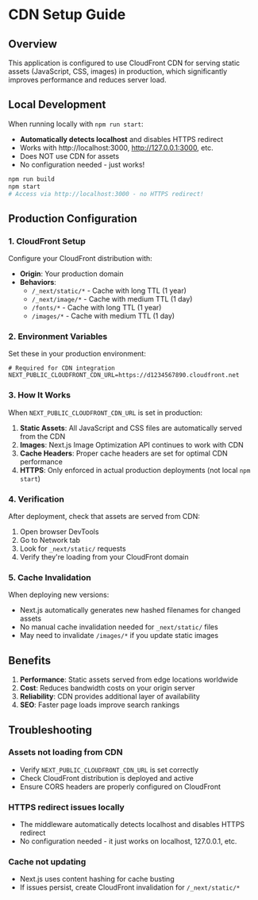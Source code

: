 # CDN Setup Guide

## Overview

This application is configured to use CloudFront CDN for serving static assets (JavaScript, CSS, images) in production, which significantly improves performance and reduces server load.

## Local Development

When running locally with `npm run start`:

- **Automatically detects localhost** and disables HTTPS redirect
- Works with http://localhost:3000, http://127.0.0.1:3000, etc.
- Does NOT use CDN for assets
- No configuration needed - just works!

```bash
npm run build
npm start
# Access via http://localhost:3000 - no HTTPS redirect!
```

## Production Configuration

### 1. CloudFront Setup

Configure your CloudFront distribution with:
- **Origin**: Your production domain
- **Behaviors**: 
  - `/_next/static/*` - Cache with long TTL (1 year)
  - `/_next/image/*` - Cache with medium TTL (1 day)
  - `/fonts/*` - Cache with long TTL (1 year)
  - `/images/*` - Cache with medium TTL (1 day)

### 2. Environment Variables

Set these in your production environment:

```env
# Required for CDN integration
NEXT_PUBLIC_CLOUDFRONT_CDN_URL=https://d1234567890.cloudfront.net
```

### 3. How It Works

When `NEXT_PUBLIC_CLOUDFRONT_CDN_URL` is set in production:

1. **Static Assets**: All JavaScript and CSS files are automatically served from the CDN
2. **Images**: Next.js Image Optimization API continues to work with CDN
3. **Cache Headers**: Proper cache headers are set for optimal CDN performance
4. **HTTPS**: Only enforced in actual production deployments (not local `npm start`)

### 4. Verification

After deployment, check that assets are served from CDN:

1. Open browser DevTools
2. Go to Network tab
3. Look for `_next/static/` requests
4. Verify they're loading from your CloudFront domain

### 5. Cache Invalidation

When deploying new versions:
- Next.js automatically generates new hashed filenames for changed assets
- No manual cache invalidation needed for `_next/static/` files
- May need to invalidate `/images/*` if you update static images

## Benefits

1. **Performance**: Static assets served from edge locations worldwide
2. **Cost**: Reduces bandwidth costs on your origin server
3. **Reliability**: CDN provides additional layer of availability
4. **SEO**: Faster page loads improve search rankings

## Troubleshooting

### Assets not loading from CDN
- Verify `NEXT_PUBLIC_CLOUDFRONT_CDN_URL` is set correctly
- Check CloudFront distribution is deployed and active
- Ensure CORS headers are properly configured on CloudFront

### HTTPS redirect issues locally
- The middleware automatically detects localhost and disables HTTPS redirect
- No configuration needed - it just works on localhost, 127.0.0.1, etc.

### Cache not updating
- Next.js uses content hashing for cache busting
- If issues persist, create CloudFront invalidation for `/_next/static/*`